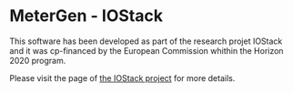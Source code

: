# MeterGen - IOStack
This software has been developed as part of the research projet IOStack and it was cp-financed by the European Commission whithin the Horizon 2020 program. 

Please visit the page of <a href="http://www.iostack.eu/">the IOStack project</a> for more details.
